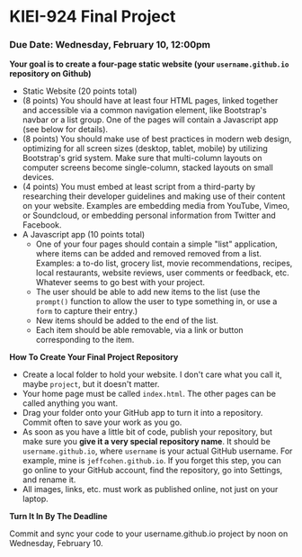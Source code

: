 # KIEI-924 Final Project

### Due Date: Wednesday, February 10, 12:00pm

**Your goal is to create a four-page static website (your `username.github.io` repository on Github)**

* Static Website (20 points total)
*  (8 points) You should have at least four HTML pages, linked together and accessible via a common navigation element, like Bootstrap's navbar or a list group. One of the pages will contain a Javascript app (see below for details).
* (8 points) You should make use of best practices in modern web design, optimizing for all screen sizes (desktop, tablet, mobile) by utilizing Bootstrap's grid system.  Make sure that multi-column layouts on computer screens become single-column, stacked layouts on small devices. 
* (4 points) You must embed at least script from a third-party by researching their developer guidelines and making use of their content on your website. Examples are embedding media from YouTube, Vimeo, or Soundcloud, or embedding personal information from Twitter and Facebook. 
* A Javascript app (10 points total)
  * One of your four pages should contain a simple "list" application, where items can be added and removed removed from a list.  Examples: a to-do list, grocery list, movie recommendations, recipes, local restaurants, website reviews, user comments or feedback, etc.  Whatever seems to go best with your project.
  * The user should be able to add new items to the list (use the `prompt()` function to allow the user to type something in, or use a `form` to capture their entry.)
  * New items should be added to the end of the list.
  * Each item should be able removable, via a link or button corresponding to the item.

**How To Create Your Final Project Repository**

* Create a local folder to hold your website.  I don't care what you call it, maybe `project`, but it doesn't matter.
* Your home page must be called `index.html`.  The other pages can be called anything you want.
* Drag your folder onto your GitHub app to turn it into a repository.  Commit often to save your work as you go.
* As soon as you have a little bit of code, publish your repository, but make sure you **give it a very special repository name**.  It should be `username.github.io`, where `username` is your actual GitHub username.  For example, mine is `jeffcohen.github.io`.  If you forget this step, you can go online to your GitHub account, find the repository, go into Settings, and rename it.
* All images, links, etc. must work as published online, not just on your laptop.

**Turn It In By The Deadline**

Commit and sync your code to your username.github.io project by noon on Wednesday, February 10.
